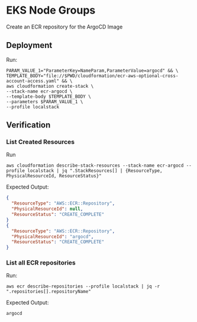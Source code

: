 # EKS Node Groups

Create an ECR repository for the ArgoCD Image

## Deployment

Run:

```shell
PARAM_VALUE_1="ParameterKey=NameParam,ParameterValue=argocd" && \
TEMPLATE_BODY="file://$PWD/cloudformation/ecr-aws-optional-cross-account-access.yaml" && \
aws cloudformation create-stack \
--stack-name ecr-argocd \
--template-body $TEMPLATE_BODY \
--parameters $PARAM_VALUE_1 \
--profile localstack
```

## Verification

### List Created Resources

Run

```shell
aws cloudformation describe-stack-resources --stack-name ecr-argocd --profile localstack | jq ".StackResources[] | {ResourceType, PhysicalResourceId, ResourceStatus}"
```

Expected Output:

```json
{
  "ResourceType": "AWS::ECR::Repository",
  "PhysicalResourceId": null,
  "ResourceStatus": "CREATE_COMPLETE"
}
{
  "ResourceType": "AWS::ECR::Repository",
  "PhysicalResourceId": "argocd",
  "ResourceStatus": "CREATE_COMPLETE"
}
```

### List all ECR repositories

Run:

```shell
aws ecr describe-repositories --profile localstack | jq -r ".repositories[].repositoryName"
```

Expected Output:

```text
argocd
```

